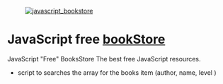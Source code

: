 <figure><a href="http://www.onelife.co/bookstore/"><img src="http://www.onelife.co/bookstore/bookstore.jpg" alt="javascript_bookstore"></a></figure>

# JavaScript free <a href="http://www.onelife.co/bookstore/">bookStore</a>

JavaScript "Free" BooksStore The best free JavaScript resources.

- script to searches the array for the books item (author, name, level )

